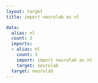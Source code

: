 ```yaml
---
layout: target
title: import neurolab as nl

data:
  alias: nl
  count: 3
  imports:
  - alias: nl
    count: 3
    import: import neurolab as nl
    target: neurolab
  target: neurolab
---
```

